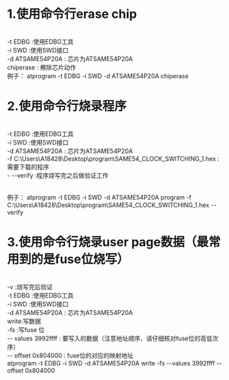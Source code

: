 
# 1.使用命令行erase chip
<br/>-t EDBG :使用EDBG工具
<br/>-i SWD  :使用SWD接口
<br/>-d ATSAME54P20A : 芯片为ATSAME54P20A
<br/>chiperase : 檫除芯片动作
<br/>例子： atprogram -t EDBG -i SWD -d ATSAME54P20A chiperase


# 2.使用命令行烧录程序
<br/>-t EDBG :使用EDBG工具
<br/>-i SWD  :使用SWD接口
<br/>-d ATSAME54P20A : 芯片为ATSAME54P20A
<br/>-f C:\Users\A18428\Desktop\program\SAME54_CLOCK_SWITCHING_1.hex :需要下载的程序
<br/>- --verify :程序烧写完之后做验证工作

<br/>例子： atprogram -t EDBG -i SWD -d ATSAME54P20A program -f C:\Users\A18428\Desktop\program\SAME54_CLOCK_SWITCHING_1.hex --verify


# 3.使用命令行烧录user page数据（最常用到的是fuse位烧写）

<br/> -v :烧写完后验证
<br/>-t EDBG :使用EDBG工具
<br/>-i SWD  :使用SWD接口
<br/>-d ATSAME54P20A : 芯片为ATSAME54P20A
<br/> write:写数据
<br/> -fs :写fuse 位
<br/> -- values 3992ffff : 要写入的数据（注意地址顺序，请仔细核对fuse位的高低次序）
<br/> -- offset 0x804000 : fuse位的对应的映射地址
<br/>atprogram -t EDBG -i SWD -d ATSAME54P20A write -fs --values 3992ffff --offset 0x804000
